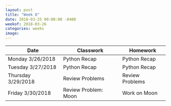 ```yaml
---
layout: post
title: "Week 8"
date: 2018-03-25 00:00:00 -0400
weekof: 2018-03-26
categories: weeks
image:
---
```


|Date                        |Classwork|Homework|
|----------------------------|---------|--------|
|Monday 3/26/2018            | Python Recap | Python Recap |
|Tuesday 3/27/2018           | Python Recap | Python Recap |
|Thursday 3/29/2018          | Review Problems | Review Problems |
|Friday 3/30/2018            | Review Problem: Moon | Work on Moon |
